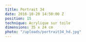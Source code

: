 ```yaml
---
title: Portrait 34
date: 2016-10-20 14:50:00 Z
position: 15
technique: Acrylique sur toile
dimensions: 35 x 24 cm
photo: "/uploads/portrait34_hd.jpg"
---
```


